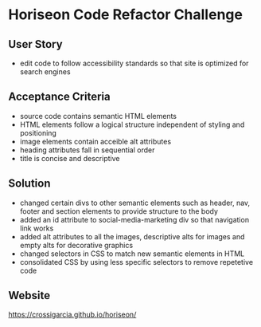 # Horiseon Code Refactor Challenge

## User Story
* edit code to follow accessibility standards so that site is optimized for search engines

## Acceptance Criteria
* source code contains semantic HTML elements
* HTML elements follow a logical structure independent of styling and positioning
* image elements contain acceible alt attributes
* heading attributes fall in sequential order
* title is concise and descriptive

## Solution
* changed certain divs to other semantic elements such as header, nav, footer and section elements to provide structure to the body
* added an id attribute to social-media-marketing div so that navigation link works
* added alt attributes to all the images, descriptive alts for images and empty alts for decorative graphics
* changed selectors in CSS to match new semantic elements in HTML
* consolidated CSS by using less specific selectors to remove repetetive code

## Website
https://crossigarcia.github.io/horiseon/